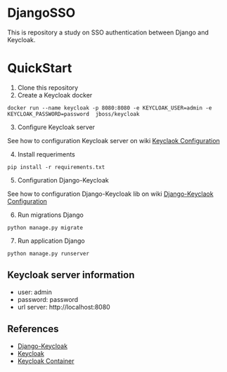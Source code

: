 # DjangoSSO

This is repository a study on SSO authentication between Django and Keycloak.


# QuickStart
1. Clone this repository
2. Create a Keycloak docker
```console
docker run --name keycloak -p 8080:8080 -e KEYCLOAK_USER=admin -e KEYCLOAK_PASSWORD=password  jboss/keycloak
```
3. Configure Keycloak server

  See how to configuration Keycloak server on wiki [Keyclaok Configuration]()

4. Install requeriments
```
pip install -r requirements.txt
```

5. Configuration Django-Keycloak

  See how to configuration Django-Keycloak lib on wiki [Django-Keyclaok Configuration](#)

6. Run migrations Django
```console
python manage.py migrate
```
7. Run application Django
```console
python manage.py runserver
```
## Keycloak server information
* user: admin
* password: password
* url server: http://localhost:8080

## References
* [Django-Keycloak](https://django-keycloak.readthedocs.io/en/latest/#)
* [Keycloak](https://www.keycloak.org/documentation.html)
* [Keycloak Container](https://hub.docker.com/r/jboss/keycloak/)
